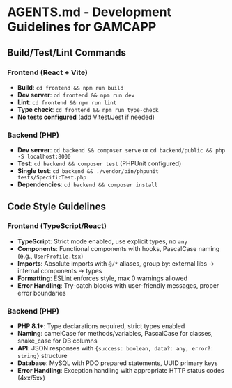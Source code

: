 # AGENTS.md - Development Guidelines for GAMCAPP

## Build/Test/Lint Commands

### Frontend (React + Vite)
- **Build**: `cd frontend && npm run build`
- **Dev server**: `cd frontend && npm run dev`
- **Lint**: `cd frontend && npm run lint`
- **Type check**: `cd frontend && npm run type-check`
- **No tests configured** (add Vitest/Jest if needed)

### Backend (PHP)
- **Dev server**: `cd backend && composer serve` or `cd backend/public && php -S localhost:8000`
- **Test**: `cd backend && composer test` (PHPUnit configured)
- **Single test**: `cd backend && ./vendor/bin/phpunit tests/SpecificTest.php`
- **Dependencies**: `cd backend && composer install`

## Code Style Guidelines

### Frontend (TypeScript/React)
- **TypeScript**: Strict mode enabled, use explicit types, no `any`
- **Components**: Functional components with hooks, PascalCase naming (e.g., `UserProfile.tsx`)
- **Imports**: Absolute imports with `@/*` aliases, group by: external libs → internal components → types
- **Formatting**: ESLint enforces style, max 0 warnings allowed
- **Error Handling**: Try-catch blocks with user-friendly messages, proper error boundaries

### Backend (PHP)
- **PHP 8.1+**: Type declarations required, strict types enabled
- **Naming**: camelCase for methods/variables, PascalCase for classes, snake_case for DB columns
- **API**: JSON responses with `{success: boolean, data?: any, error?: string}` structure
- **Database**: MySQL with PDO prepared statements, UUID primary keys
- **Error Handling**: Exception handling with appropriate HTTP status codes (4xx/5xx)